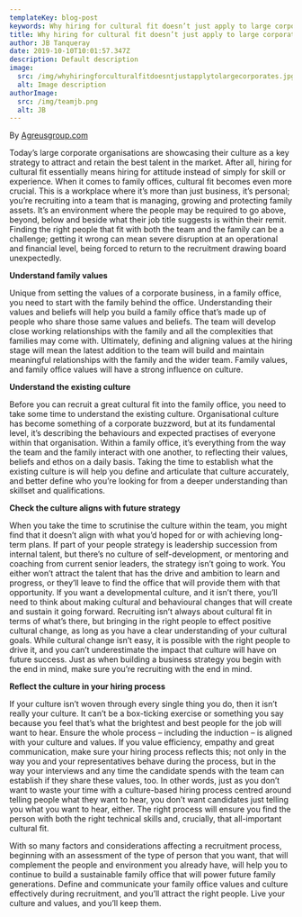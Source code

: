 ```yaml
---
templateKey: blog-post
keywords: Why hiring for cultural fit doesn’t just apply to large corporates
title: Why hiring for cultural fit doesn’t just apply to large corporates
author: JB Tanqueray
date: 2019-10-10T10:01:57.347Z
description: Default description
image:
  src: /img/whyhiringforculturalfitdoesntjustapplytolargecorporates.jpg
  alt: Image description
authorImage: 
  src: /img/teamjb.png
  alt: JB
---
```

By [Agreusgroup.com](https://www.agreusgroup.com/)

Today’s large corporate organisations are showcasing their culture as a key strategy to attract and retain the best talent in the market. After all, hiring for cultural fit essentially means hiring for attitude instead of simply for skill or experience. When it comes to family offices, cultural fit becomes even more crucial. This is a workplace where it’s more than just business, it’s personal; you’re recruiting into a team that is managing, growing and protecting family assets. It’s an environment where the people may be required to go above, beyond, below and beside what their job title suggests is within their remit. Finding the right people that fit with both the team and the family can be a challenge; getting it wrong can mean severe disruption at an operational and financial level, being forced to return to the recruitment drawing board unexpectedly.

**Understand family values**

Unique from setting the values of a corporate business, in a family office, you need to start with the family behind the office. Understanding their values and beliefs will help you build a family office that’s made up of people who share those same values and beliefs. The team will develop close working relationships with the family and all the complexities that families may come with. Ultimately, defining and aligning values at the hiring stage will mean the latest addition to the team will build and maintain meaningful relationships with the family and the wider team. Family values, and family office values will have a strong influence on culture.

**Understand the existing culture**

Before you can recruit a great cultural fit into the family office, you need to take some time to understand the existing culture. Organisational culture has become something of a corporate buzzword, but at its fundamental level, it’s describing the behaviours and expected practises of everyone within that organisation. Within a family office, it’s everything from the way the team and the family interact with one another, to reflecting their values, beliefs and ethos on a daily basis. Taking the time to establish what the existing culture is will help you define and articulate that culture accurately, and better define who you’re looking for from a deeper understanding than skillset and qualifications.

**Check the culture aligns with future strategy**

When you take the time to scrutinise the culture within the team, you might find that it doesn’t align with what you’d hoped for or with achieving long-term plans. If part of your people strategy is leadership succession from internal talent, but there’s no culture of self-development, or mentoring and coaching from current senior leaders, the strategy isn’t going to work. You either won’t attract the talent that has the drive and ambition to learn and progress, or they’ll leave to find the office that will provide them with that opportunity. If you want a developmental culture, and it isn’t there, you’ll need to think about making cultural and behavioural changes that will create and sustain it going forward. Recruiting isn’t always about cultural fit in terms of what’s there, but bringing in the right people to effect positive cultural change, as long as you have a clear understanding of your cultural goals. While cultural change isn’t easy, it is possible with the right people to drive it, and you can’t underestimate the impact that culture will have on future success. Just as when building a business strategy you begin with the end in mind, make sure you’re recruiting with the end in mind.

**Reflect the culture in your hiring process**

If your culture isn’t woven through every single thing you do, then it isn’t really your culture. It can’t be a box-ticking exercise or something you say because you feel that’s what the brightest and best people for the job will want to hear. Ensure the whole process – including the induction – is aligned with your culture and values. If you value efficiency, empathy and great communication, make sure your hiring process reflects this; not only in the way you and your representatives behave during the process, but in the way your interviews and any time the candidate spends with the team can establish if they share these values, too. In other words, just as you don’t want to waste your time with a culture-based hiring process centred around telling people what they want to hear, you don’t want candidates just telling you what you want to hear, either. The right process will ensure you find the person with both the right technical skills and, crucially, that all-important cultural fit.

With so many factors and considerations affecting a recruitment process, beginning with an assessment of the type of person that you want, that will complement the people and environment you already have, will help you to continue to build a sustainable family office that will power future family generations. Define and communicate your family office values and culture effectively during recruitment, and you’ll attract the right people. Live your culture and values, and you’ll keep them.